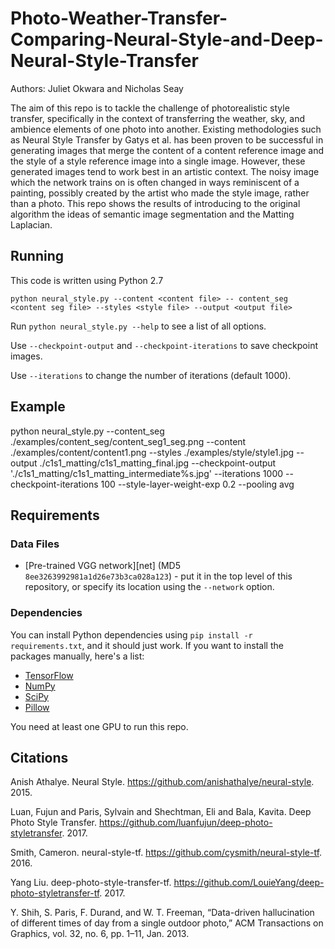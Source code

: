 # Photo-Weather-Transfer-Comparing-Neural-Style-and-Deep-Neural-Style-Transfer

Authors: Juliet Okwara and Nicholas Seay

The aim of this repo is to tackle the challenge of photorealistic style transfer, specifically in the context of transferring the weather, sky, and ambience elements of one photo into another. Existing methodologies such as Neural Style Transfer by Gatys et al. has been proven to be successful in generating images that merge the content of a content reference image and the style of a style reference image into a single image. However, these generated images tend to work best in an artistic context. The noisy image which the network trains on is often changed in ways reminiscent of a painting, possibly created by the artist who made the style image, rather than a photo. This repo shows the results of introducing to the original algorithm the ideas of semantic image segmentation and the Matting Laplacian. 

## Running

This code is written using Python 2.7

`python neural_style.py --content <content file> -- content_seg <content seg file> --styles <style file> --output <output file>`

Run `python neural_style.py --help` to see a list of all options.

Use `--checkpoint-output` and `--checkpoint-iterations` to save checkpoint images.

Use `--iterations` to change the number of iterations (default 1000).

## Example
python neural_style.py --content_seg ./examples/content_seg/content_seg1_seg.png --content ./examples/content/content1.png --styles ./examples/style/style1.jpg --output ./c1s1_matting/c1s1_matting_final.jpg  --checkpoint-output './c1s1_matting/c1s1_matting_intermediate%s.jpg' --iterations 1000 --checkpoint-iterations 100 --style-layer-weight-exp 0.2 --pooling avg


## Requirements

### Data Files

* [Pre-trained VGG network][net] (MD5 `8ee3263992981a1d26e73b3ca028a123`) - put it in the top level of this repository, or specify its location using the `--network` option.

### Dependencies

You can install Python dependencies using `pip install -r requirements.txt`,
and it should just work. If you want to install the packages manually, here's a
list:

* [TensorFlow](https://www.tensorflow.org/versions/master/get_started/os_setup.html#download-and-setup)
* [NumPy](https://github.com/numpy/numpy/blob/master/INSTALL.rst.txt)
* [SciPy](https://github.com/scipy/scipy/blob/master/INSTALL.rst.txt)
* [Pillow](http://pillow.readthedocs.io/en/3.3.x/installation.html#installation)

You need at least one GPU to run this repo.

## Citations

Anish Athalye. Neural Style.
https://github.com/anishathalye/neural-style. 2015.

Luan, Fujun and Paris, Sylvain and Shechtman, Eli and Bala, Kavita. Deep Photo Style Transfer. 
https://github.com/luanfujun/deep-photo-styletransfer. 2017. 

Smith, Cameron. neural-style-tf. https://github.com/cysmith/neural-style-tf. 2016.

Yang Liu. deep-photo-style-transfer-tf.  https://github.com/LouieYang/deep-photo-styletransfer-tf. 2017.

Y. Shih, S. Paris, F. Durand, and W. T. Freeman, “Data-driven hallucination of different times of day from a single outdoor photo,” ACM Transactions on Graphics, vol. 32, no. 6, pp. 1–11, Jan. 2013.
